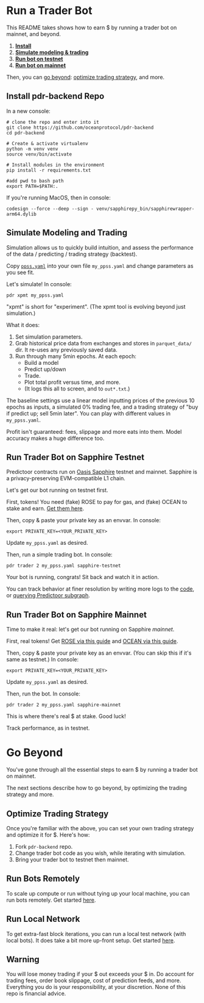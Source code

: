 <!--
Copyright 2023 Ocean Protocol Foundation
SPDX-License-Identifier: Apache-2.0
-->

# Run a Trader Bot

This README takes shows how to earn $ by running a trader bot on mainnet, and beyond.

1. **[Install](#install-pdr-backend-repo)**
1. **[Simulate modeling & trading](#simulate-modeling-and-trading)**
1. **[Run bot on testnet](#run-trader-bot-on-sapphire-testnet)**
1. **[Run bot on mainnet](#run-trader-bot-on-sapphire-mainnet)**

Then, you can [go beyond](#go-beyond): [optimize trading strategy](#optimize-trading-strategy), and more.

## Install pdr-backend Repo

In a new console:

```console
# clone the repo and enter into it
git clone https://github.com/oceanprotocol/pdr-backend
cd pdr-backend

# Create & activate virtualenv
python -m venv venv
source venv/bin/activate

# Install modules in the environment
pip install -r requirements.txt

#add pwd to bash path
export PATH=$PATH:.
```

If you're running MacOS, then in console:
```console
codesign --force --deep --sign - venv/sapphirepy_bin/sapphirewrapper-arm64.dylib
```

## Simulate Modeling and Trading

Simulation allows us to quickly build intuition, and assess the performance of the data / predicting / trading strategy (backtest).

Copy [`ppss.yaml`](../ppss.yaml) into your own file `my_ppss.yaml` and change parameters as you see fit.

Let's simulate! In console:
```console
pdr xpmt my_ppss.yaml
```

"xpmt" is short for "experiment". (The xpmt tool is evolving beyond just simulation.)

What it does:
1. Set simulation parameters.
1. Grab historical price data from exchanges and stores in `parquet_data/` dir. It re-uses any previously saved data.
1. Run through many 5min epochs. At each epoch:
   - Build a model
   - Predict up/down
   - Trade.
   - Plot total profit versus time, and more.
   - (It logs this all to screen, and to `out*.txt`.)

The baseline settings use a linear model inputting prices of the previous 10 epochs as inputs, a simulated 0% trading fee, and a trading strategy of "buy if predict up; sell 5min later". You can play with different values in `my_ppss.yaml`.

Profit isn't guaranteed: fees, slippage and more eats into them. Model accuracy makes a huge difference too.

## Run Trader Bot on Sapphire Testnet

Predictoor contracts run on [Oasis Sapphire](https://docs.oasis.io/dapp/sapphire/) testnet and mainnet. Sapphire is a privacy-preserving EVM-compatible L1 chain.

Let's get our bot running on testnet first.

First, tokens! You need (fake) ROSE to pay for gas, and (fake) OCEAN to stake and earn. [Get them here](testnet-faucet.md).

Then, copy & paste your private key as an envvar. In console:
```console
export PRIVATE_KEY=<YOUR_PRIVATE_KEY>
```

Update `my_ppss.yaml` as desired.

Then, run a simple trading bot. In console:
```console
pdr trader 2 my_ppss.yaml sapphire-testnet 
```

Your bot is running, congrats! Sit back and watch it in action. 

You can track behavior at finer resolution by writing more logs to the [code](../pdr_backend/trader/trader_agent.py), or [querying Predictoor subgraph](subgraph.md).

## Run Trader Bot on Sapphire Mainnet

Time to make it real: let's get our bot running on Sapphire _mainnet_.

First, real tokens! Get [ROSE via this guide](get-rose-on-sapphire.md) and [OCEAN via this guide](get-ocean-on-sapphire.md).

Then, copy & paste your private key as an envvar. (You can skip this if it's same as testnet.) In console:
```console
export PRIVATE_KEY=<YOUR_PRIVATE_KEY>
```

Update `my_ppss.yaml` as desired.

Then, run the bot. In console:
```console
pdr trader 2 my_ppss.yaml sapphire-mainnet 
```

This is where there's real $ at stake. Good luck!

Track performance, as in testnet.

# Go Beyond

You've gone through all the essential steps to earn $ by running a trader bot on mainnet.

The next sections describe how to go beyond, by optimizing the trading strategy and more.

## Optimize Trading Strategy

Once you're familiar with the above, you can set your own trading strategy and optimize it for $. Here's how:
1. Fork `pdr-backend` repo.
1. Change trader bot code as you wish, while iterating with simulation.
1. Bring your trader bot to testnet then mainnet.

## Run Bots Remotely

To scale up compute or run without tying up your local machine, you can run bots remotely. Get started [here](remotebot.md).

## Run Local Network

To get extra-fast block iterations, you can run a local test network (with local bots). It does take a bit more up-front setup. Get started [here](barge.md).

## Warning

You will lose money trading if your $ out exceeds your $ in. Do account for trading fees, order book slippage, cost of prediction feeds, and more. Everything you do is your responsibility, at your discretion. None of this repo is financial advice.
